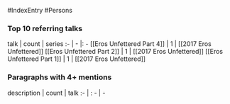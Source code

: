 #IndexEntry #Persons

### Top 10 referring talks
talk | count | series
:- | - |: -
[[Eros Unfettered Part 4]] | 1 | [[2017 Eros Unfettered]]
[[Eros Unfettered Part 2]] | 1 | [[2017 Eros Unfettered]]
[[Eros Unfettered Part 1]] | 1 | [[2017 Eros Unfettered]]

### Paragraphs with 4+ mentions
description | count | talk
:- | : - | -

